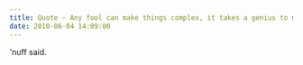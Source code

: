 ```yaml
---
title: Quote - Any fool can make things complex, it takes a genius to make things simple.
date: 2010-06-04 14:09:00
---
```


'nuff said.
